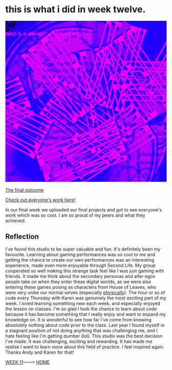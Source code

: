 # this is what i did in week twelve.

![](metahaven.gif)

[The final outcome](https://taylarogic.github.io/codeWords/12/metahaven)

[Check out everyone's work here!](https://simandy.github.io/codewords/)

In our final week we uploaded our final projects and got to see everyone's work which was so cool. I am so proud of my peers and what they achieved. 

## Reflection 
I've found this studio to be super valuable and fun. It's definitely been my favourite. Learning about gaming performances was so cool to me and getting the chance to create our own performances was an interesting experience, made even more enjoyable through Second Life. My group cooperated so well making this strange task feel like I was just gaming with friends. It made me think about the secondary personas and alter egos people take on when they enter these digital worlds, as we were also entering these games posing as characters from House of Leaves, who were very unike our normal selves (especially [physically](https://taylarogic.github.io/codeWords/05/secondlife.png)). The hour or so of code every Thursday with Karen was genuinely the most exciting part of my week. I loved learning something new each week, and especially enjoyed the lesson on classes. I'm so glad I took the chance to learn about code because it has become something that I really enjoy and want to expand my knowledge on. It is wonderful to see how far I've come from knowing absolutely nothing about code prior to the class. Last year I found myself in a stagnant position of not doing anything that was challenging me, and I hate feeling like I'm getting dumber (lol). This studio was the best decision I've made. It was challenging, exciting and rewarding. It has made me realise I want to learn more about this field of practice. I feel inspired again. Thanks Andy and Karen for that! 

[WEEK 11](https://taylarogic.github.io/codeWords/11/)~~~> [HOME](https://taylarogic.github.io/codeWords/)
